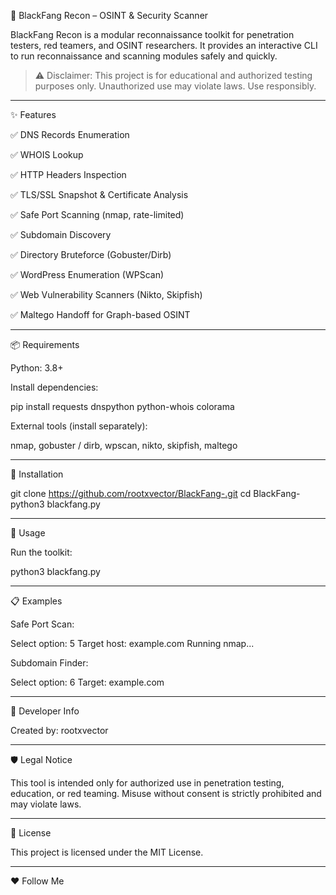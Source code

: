 🐺 BlackFang Recon – OSINT & Security Scanner





BlackFang Recon is a modular reconnaissance toolkit for penetration testers, red teamers, and OSINT researchers. It provides an interactive CLI to run reconnaissance and scanning modules safely and quickly.

> ⚠️ Disclaimer: This project is for educational and authorized testing purposes only. Unauthorized use may violate laws. Use responsibly.




---

✨ Features

✅ DNS Records Enumeration

✅ WHOIS Lookup

✅ HTTP Headers Inspection

✅ TLS/SSL Snapshot & Certificate Analysis

✅ Safe Port Scanning (nmap, rate-limited)

✅ Subdomain Discovery

✅ Directory Bruteforce (Gobuster/Dirb)

✅ WordPress Enumeration (WPScan)

✅ Web Vulnerability Scanners (Nikto, Skipfish)

✅ Maltego Handoff for Graph-based OSINT



---

📦 Requirements

Python: 3.8+

Install dependencies:

pip install requests dnspython python-whois colorama

External tools (install separately):

nmap, gobuster / dirb, wpscan, nikto, skipfish, maltego




---

🔧 Installation

git clone https://github.com/rootxvector/BlackFang-.git
cd BlackFang-
python3 blackfang.py


---

🚀 Usage

Run the toolkit:

python3 blackfang.py

---

📋 Examples

Safe Port Scan:

Select option: 5
Target host: example.com
Running nmap...

Subdomain Finder:

Select option: 6
Target: example.com


---

👤 Developer Info

Created by:
rootxvector


---

🛡️ Legal Notice

This tool is intended only for authorized use in penetration testing, education, or red teaming.
Misuse without consent is strictly prohibited and may violate laws.


---

📄 License

This project is licensed under the MIT License.


---

❤️ Follow Me
